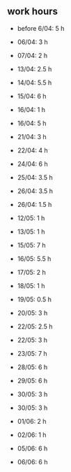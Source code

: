 ## work hours ##
- before 6/04:    5 h
- 06/04:          3 h
- 07/04:          2 h
- 13/04:          2.5 h
- 14/04:          5.5 h
- 15/04:          6 h
- 16/04:          1 h

- 16/04:          5 h
- 21/04:          3 h
- 22/04:          4 h
- 24/04:          6 h
- 25/04:          3.5 h
- 26/04:          3.5 h

- 26/04:          1.5 h
- 12/05:          1 h
- 13/05:          1 h
- 15/05:          7 h
- 16/05:          5.5 h
- 17/05:          2 h
- 18/05:          1 h
- 19/05:          0.5 h
- 20/05:          3 h
- 22/05:          2.5 h

- 22/05:          3 h
- 23/05:          7 h
- 28/05:          6 h
- 29/05:          6 h
- 30/05:          3 h

- 30/05:          3 h
- 01/06:          2 h
- 02/06:          1 h
- 05/06:          6 h
- 06/06:          6 h